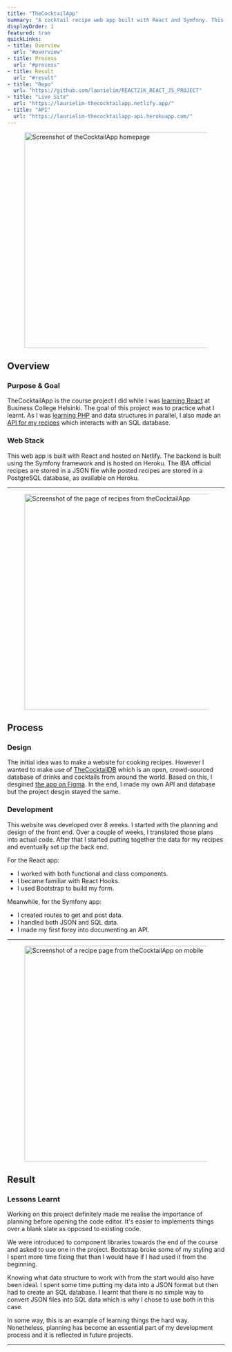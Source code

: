 ```yaml
---
title: "TheCocktailApp"
summary: "A cocktail recipe web app built with React and Symfony. This is the course project I did while learning Reactjs."
displayOrder: 1
featured: true
quickLinks:
- title: Overview
  url: "#overview"
- title: Process
  url: "#process"
- title: Result
  url: "#result"
- title: "Repo"
  url: "https://github.com/laurielim/REACT21K_REACT_JS_PROJECT"
- title: "Live Site"
  url: "https://laurielim-thecocktailapp.netlify.app/"
- title: "API"
  url: "https://laurielim-thecocktailapp-api.herokuapp.com/"
---
```


<figure>
  <img src="/static/images/portfolio/Screenshot-theCocktailApp-1.png"
    alt="Screenshot of theCocktailApp homepage"
    width="960" height="500" />
</figure>

<h2 id="overview">Overview</h2>

### Purpose & Goal
TheCocktailApp is the course project I did while I was [learning React](//github.com/laurielim/REACT21K_REACT_JS) at Business College Helsinki. The goal of this project was to practice what I learnt. As I was [learning PHP](//github.com/laurielim/REACT21K_PHP) and data structures in parallel, I also made an [API for my recipes](//laurielim-thecocktailapp-api.herokuapp.com/) which interacts with an SQL database.

### Web Stack
This web app is built with React and hosted on Netlify. The backend is built using the Symfony framework and is hosted on Heroku. The IBA official recipes are stored in a JSON file while posted recipes are stored in a PostgreSQL database, as available on Heroku.

---

<figure>
  <img src="/static/images/portfolio/Screenshot-theCocktailApp-2.png"
    alt="Screenshot of the page of recipes from theCocktailApp"
    width="960" height="500" />
</figure>

<h2 id="overview">Process</h2>

### Design
The initial idea was to make a website for cooking recipes. However I wanted to make use of [TheCocktailDB](//www.thecocktaildb.com/) which is an open, crowd-sourced database of drinks and cocktails from around the world. Based on this, I desgined [the app on Figma](//www.figma.com/file/qVjZ8IDxZnayehZwQBCsev/TheCocktailApp?node-id=0%3A1). In the end, I made my own API and database but the project desgin stayed the same.

### Development
This website was developed over 8 weeks. I started with the planning and design of the front end. Over a couple of weeks, I translated those plans into actual code. After that I started putting together the data for my recipes and eventually set up the back end.

For the React app:

- I worked with both functional and class components.
- I became familiar with React Hooks.
- I used Bootstrap to build my form.

Meanwhile, for the Symfony app:

- I created routes to get and post data.
- I handled both JSON and SQL data.
- I made my first forey into documenting an API.

---

<figure>
  <img src="/static/images/portfolio/Screenshot-theCocktailApp-3.png"
    alt="Screenshot of a recipe page from theCocktailApp on mobile"
    width="960" height="500" />
</figure>

<h2 id="result">Result</h2>

### Lessons Learnt
Working on this project definitely made me realise the importance of planning before opening the code editor. It's easier to implements things over a blank slate as opposed to existing code.

We were introduced to component libraries towards the end of the course and asked to use one in the project. Bootstrap broke some of my styling and I spent more time fixing that than I would have if I had used it from the beginning.

Knowing what data structure to work with from the start would also have been ideal. I spent some time putting my data into a JSON format but then had to create an SQL database. I learnt that there is no simple way to convert JSON files into SQL data which is why I chose to use both in this case.

In some way, this is an example of learning things the hard way. Nonetheless, planning has become an essential part of my development process and it is reflected in future projects.

---